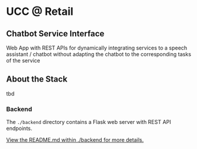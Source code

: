 # UCC @ Retail

## Chatbot Service Interface 

Web App with REST APIs for dynamically integrating services to a speech assistant / chatbot without adapting the chatbot to the corresponding tasks of the service 

## About the Stack

tbd

### Backend

The `./backend` directory contains a Flask web server with REST API endpoints.

[View the README.md within ./backend for more details.](https://gitlab.reutlingen-university.de/SCCA/ZRoom_App/-/tree/main/backend)

